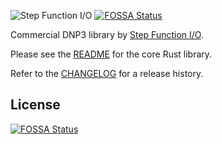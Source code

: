 ![Step Function I/O](./sfio_logo.png)
[![FOSSA Status](https://app.fossa.com/api/projects/git%2Bgithub.com%2Fstepfunc%2Fdnp3.svg?type=shield)](https://app.fossa.com/projects/git%2Bgithub.com%2Fstepfunc%2Fdnp3?ref=badge_shield)

Commercial DNP3 library by [Step Function I/O](https://stepfunc.io/).

Please see the [README](dnp3/README.md) for the core Rust library.

Refer to the [CHANGELOG](CHANGELOG.md) for a release history.

## License
[![FOSSA Status](https://app.fossa.com/api/projects/git%2Bgithub.com%2Fstepfunc%2Fdnp3.svg?type=large)](https://app.fossa.com/projects/git%2Bgithub.com%2Fstepfunc%2Fdnp3?ref=badge_large)